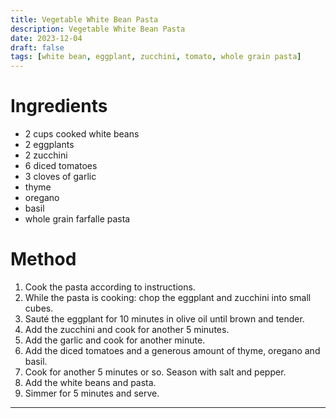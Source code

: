 ```yaml
---
title: Vegetable White Bean Pasta
description: Vegetable White Bean Pasta
date: 2023-12-04
draft: false
tags: [white bean, eggplant, zucchini, tomato, whole grain pasta]
---
```


# Ingredients
- 2 cups cooked white beans
- 2 eggplants
- 2 zucchini
- 6 diced tomatoes
- 3 cloves of garlic
- thyme
- oregano
- basil
- whole grain farfalle pasta

# Method
1. Cook the pasta according to instructions.
2. While the pasta is cooking: chop the eggplant and zucchini into small cubes.
3. Sauté the eggplant for 10 minutes in olive oil until brown and tender.
4. Add the zucchini and cook for another 5 minutes.
5. Add the garlic and cook for another minute.
6. Add the diced tomatoes and a generous amount of thyme, oregano and basil.
7. Cook for another 5 minutes or so. Season with salt and pepper.
8. Add the white beans and pasta.
9. Simmer for 5 minutes and serve.

---